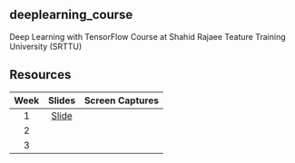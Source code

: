 ## deeplearning_course
Deep Learning with TensorFlow Course at Shahid Rajaee Teature Training University (SRTTU)

## Resources
|Week|Slides|Screen Captures|
|:--:|:----------:|:-------------:|
|1|[Slide](https://github.com/m-nasiri/deeplearning_course/blob/master/slides/P1.pptx)||
|2|||
|3|||
